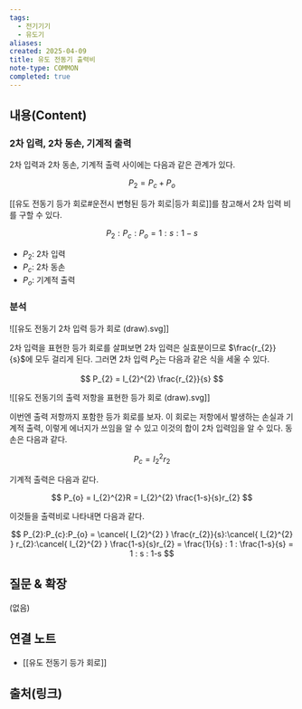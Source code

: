 ```yaml
---
tags:
  - 전기기기
  - 유도기
aliases: 
created: 2025-04-09
title: 유도 전동기 출력비
note-type: COMMON
completed: true
---
```


## 내용(Content)

### 2차 입력, 2차 동손, 기계적 출력

2차 입력과 2차 동손, 기계적 출력 사이에는 다음과 같은 관계가 있다.

$$
P_{2} = P_{c} + P_{o}
$$

[[유도 전동기 등가 회로#운전시 변형된 등가 회로|등가 회로]]를 참고해서 2차 입력 비를 구할 수 있다.

$$
P_{2} : P_{c} : P_{o} = 1 : s : 1-s
$$
- $P_{2}$: 2차 입력
- $P_{c}$: 2차 동손
- $P_{o}$: 기계적 출력

### 분석

![[유도 전동기 2차 입력 등가 회로 (draw).svg]]

2차 입력을 표현한 등가 회로를 살펴보면 2차 입력은 실효분이므로 $\frac{r_{2}}{s}$에 모두 걸리게 된다. 그러면 2차 입력 $P_{2}$는 다음과 같은 식을 세울 수 있다.

$$
P_{2} = I_{2}^{2} \frac{r_{2}}{s}
$$

![[유도 전동기의 출력 저항을 표현한 등가 회로 (draw).svg]]

이번엔 출력 저항까지 포함한 등가 회로를 보자. 이 회로는 저항에서 발생하는 손실과 기계적 출력, 이렇게 에너지가 쓰임을 알 수 있고 이것의 합이 2차 입력임을 알 수 있다. 동손은 다음과 같다.

$$
P_{c} = I_{2}^{2} r_{2}
$$

기계적 출력은 다음과 같다.

$$
P_{o} = I_{2}^{2}R = I_{2}^{2} \frac{1-s}{s}r_{2}
$$

이것들을 출력비로 나타내면 다음과 같다.

$$
P_{2}:P_{c}:P_{o} = \cancel{ I_{2}^{2} } \frac{r_{2}}{s}:\cancel{ I_{2}^{2} } r_{2}:\cancel{ I_{2}^{2} } \frac{1-s}{s}r_{2} = \frac{1}{s} : 1 : \frac{1-s}{s} = 1 : s : 1-s
$$

## 질문 & 확장

(없음)

## 연결 노트

- [[유도 전동기 등가 회로]]

## 출처(링크)

